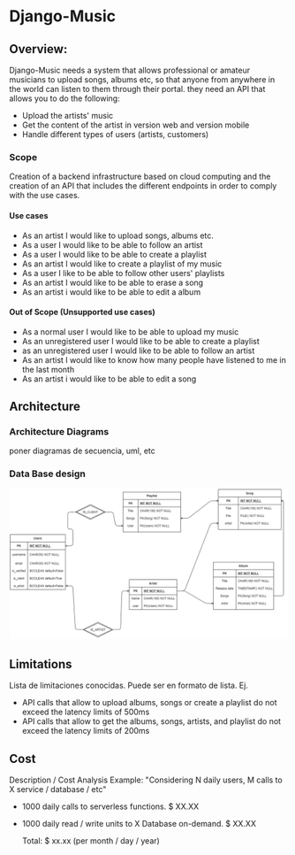 # Django-Music

## Overview:

Django-Music needs a system that allows professional or amateur musicians to upload songs, albums etc, so that anyone from anywhere in the world can listen to them through their portal. they need an API that allows you to do the following:

* Upload the artists' music
* Get the content of the artist in version web and version mobile
* Handle different types of users \(artists, customers\)

### Scope

Creation of a backend infrastructure based on cloud computing and the creation of an API that includes the different endpoints in order to comply with the use cases.

#### Use cases

* As an artist I would like to upload songs, albums etc.
* As a user I would like to be able to follow an artist
* As a user I would like to be able to create a playlist
* As an artist I would like to create a playlist of my music
* As a user I like to be able to follow other users' playlists
* As an artist I would like to be able to erase a song
* As an artist i would like to be able to edit a album

#### Out of Scope \(Unsupported use cases\)

* As a normal user I would like to be able to upload my music
* As an unregistered user I would like to be able to create a playlist
* as an unregistered user I would like to be able to follow an artist
* As an artist I would like to know how many people have listened to me in the last month
* As an artist i would like to be able to edit a song

## Architecture

### Architecture Diagrams

poner diagramas de secuencia, uml, etc

### Data Base design

![](.gitbook/assets/django.png)

## Limitations

Lista de limitaciones conocidas. Puede ser en formato de lista. Ej.

* API calls that allow to upload albums, songs or create a playlist do not exceed the latency limits of 500ms
* API calls that allow to get the albums, songs, artists, and playlist do not exceed the latency limits of 200ms

## Cost

Description / Cost Analysis Example: "Considering N daily users, M calls to X service / database / etc"

* 1000 daily calls to serverless functions. $ XX.XX
* 1000 daily read / write units to X Database on-demand. $ XX.XX

  Total: $ xx.xx \(per month / day / year\)

